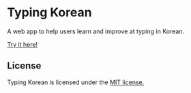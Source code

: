 # Typing Korean
A web app to help users learn and improve at typing in Korean.

[Try it here!](https://martyisnothere.github.io/TypingKorean/)

## License
Typing Korean is licensed under the [MIT license.](https://github.com/martyisnothere/TypingKorean/blob/main/LICENSE)